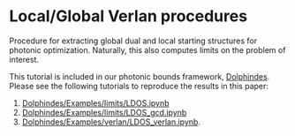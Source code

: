 # Local/Global Verlan procedures
Procedure for extracting global dual and local starting structures for photonic optimization. Naturally, this also computes limits on the problem of interest.

This tutorial is included in our photonic bounds framework, [Dolphindes](https://github.com/PengningChao/dolphindes). Please see the following tutorials to reproduce the results in this paper:
1. [Dolphindes/Examples/limits/LDOS.ipynb](https://github.com/PengningChao/dolphindes/blob/main/examples/limits/LDOS.ipynb)  
2. [Dolphindes/Examples/limits/LDOS_gcd.ipynb](https://github.com/PengningChao/dolphindes/blob/main/examples/limits/LDOS_gcd.ipynb)  
3. [Dolphindes/Examples/verlan/LDOS_verlan.ipynb](https://github.com/PengningChao/dolphindes/blob/main/examples/verlan/LDOS_verlan.ipynb).
